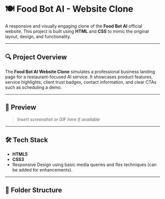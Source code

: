 # 🍽️ Food Bot AI - Website Clone

A responsive and visually engaging clone of the **Food Bot AI** official website. This project is built using **HTML** and **CSS** to mimic the original layout, design, and functionality.

---

## 🔍 Project Overview

The **Food Bot AI Website Clone** simulates a professional business landing page for a restaurant-focused AI service. It showcases product features, service highlights, client trust badges, contact information, and clear CTAs such as scheduling a demo.

---

## 📸 Preview

> _Insert screenshot or GIF here if available_

---

## 🛠️ Tech Stack

- **HTML5**
- **CSS3**
- Responsive Design using basic media queries and flex techniques (can be added for enhancements).

---

## 📂 Folder Structure

